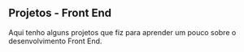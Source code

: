 ## Projetos - Front End
Aqui tenho alguns projetos que fiz para aprender um pouco sobre o desenvolvimento Front End.
